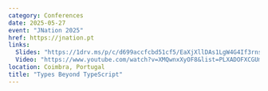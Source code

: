 ```yaml
---
category: Conferences
date: 2025-05-27
event: "JNation 2025"
href: https://jnation.pt
links:
  Slides: "https://1drv.ms/p/c/d699accfcbd51cf5/EaXjXllDAs1LgW4G4If3rnsBbmMXCpgtfbltx__QgAePpQ"
  Video: "https://www.youtube.com/watch?v=XMQwnxXyOF8&list=PLXADOFXCGUmURasW-yOfzhZ9IsDlQiFSk&index=4&ab_channel=JNation"
location: Coimbra, Portugal
title: "Types Beyond TypeScript"
---
```

